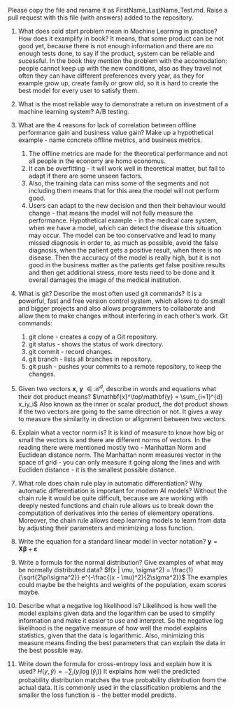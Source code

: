 Please copy the file and rename it as FirstName_LastName_Test.md. Raise a pull request with this file (with answers) added to the repository. 

1. What does cold start problem mean in Machine Learning in practice? How does it examplify in book?
It means, that some product can be not good yet, because there is not enough information and there are no enough tests done, to say if the product, system can be reliable and sucessful. In the book they mention the problem with the accomodation: people cannot keep up with the new conditions, also as they travel not often they can have different preferences every year, as they for example grow up, create family or grow old, so it is hard to create the best model for every user to satisfy them. 

2. What is the most reliable way to demonstrate a return on investment of a machine learning system?
A/B testing.

3. What are the 4 reasons for lack of correlation between offline performance gain and business value gain? Make up a hypothetical example - name concrete offline metrics, and business metrics. 
    1. The offline metrics are made for the theoretical performance and not all people in the economy are homo economus. 
    2. It can be overfitting - it will work well in theoretical matter, but fail to adapt if there are some unseen factors. 
    3. Also, the training data can miss some of the segments and not including them means that for this area the model will not perform good.
    4. Users can adapt to the new decision and then their behaviour would change - that means the model will not fully measure the performance.
Hypothetical example - in the medical care system, when we have a model, which can detect the disease this situation may occur. The model can be too conservative and lead to many missed diagnosis in order to, as much as possible, avoid the false diagnosis, when the patient gets a positive result, when there is no disease. Then the accuracy of the model is really high, but it is not good in the business matter as the patients get false positive results and then get additional stress, more tests need to be done and it overall damages the image of the medical institution. 

4. What is git? Describe the most often used git commands?
It is a powerful, fast and free version control system, which allows to do small and bigger projects and also allows programmers to collaborate and allow them to make changes without interfering in each other's work. 
Git commands:
    1. git clone - creates a copy of a Git repository.
    2. git status - shows the status of work directory.
    3. git commit - record changes.
    4. git branch - lists all branches in repository.
    5. git push - pushes your commits to a remote repository, to keep the changes.

5. Given two vectors $\mathbf{x}$, $\mathbf{y}$ $\in \mathcal{R}^{d}$, describe in words and equations what their dot product means?
$\mathbf{x}^\top\mathbf{y} = \sum_{i=1}^{d} x_iy_i$
Also known as the inner or scalar product, the dot product shows if the two vectors are going to the same direction or not. It gives a way to measure the similarity in direction or allignment between two vectors. 

6. Explain what a vector norm is?
It is kind of measure to know how big or small the vectors is and there are different norms of vectors. In the reading there were mentioned mostly two - Manhattan Norm and Euclidean distance norm. The Manhattan norm measures vector in the space of grid - you can only measure it going along the lines and with Eucliden distance - it is the smallest possible distance. 

7. What role does chain rule play in automatic differentiation? Why automatic differentiation is important for modern AI
models?
Without the chain rule it would be quite difficult, because we are working with deeply nested functions and chain rule allows us to break down the computation of derivatives into the series of elementary operations. Moreover, the chain rule allows deep learning models to learn from data by adjusting their parameters and minimizing a loss function.

8. Write the equation for a standard linear model in vector notation?
$\mathbf{y} = \mathbf{X}\mathbf{\beta} + \mathbf{\varepsilon}$

9. Write a formula for the normal distribution? Give examples of what may be normally distributed data? 
$f(x | \mu, \sigma^2) = \frac{1}{\sqrt{2\pi\sigma^2}} e^{-\frac{(x - \mu)^2}{2\sigma^2}}$
The examples could maybe be the heights and weights of the population, exam scores maybe. 

10. Describe what a negative log likelihood is?
Likelihood is how well the model explains given data and the logarithm can be used to simplify information and make it easier to use and interpret. So the negative log likelihood is the negative measure of how well the model explains statistics, given that the data is logarithmic. Also, minimizing this measure means finding the best parameters that can explain the data in the best possible way. 

11. Write down the formula for cross-entropy loss and explain how it is used?
$H(y, \hat{y}) = -\sum_{i} (y_i \log(\hat{y}_i))$
It explains how well the predicted probability distribution matches the true probability distribution from the actual data. It is commonly used in the classification problems and the smaller the loss function is - the better model predicts. 